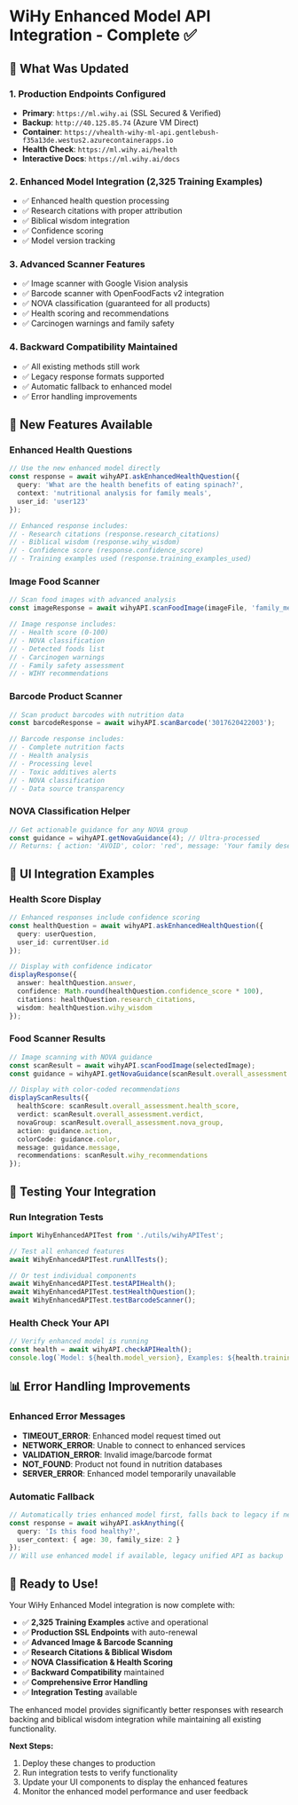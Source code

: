 # WiHy Enhanced Model API Integration - Complete ✅

## 🎯 What Was Updated

### 1. **Production Endpoints Configured**
- **Primary**: `https://ml.wihy.ai` (SSL Secured & Verified)
- **Backup**: `http://40.125.85.74` (Azure VM Direct)  
- **Container**: `https://vhealth-wihy-ml-api.gentlebush-f35a13de.westus2.azurecontainerapps.io`
- **Health Check**: `https://ml.wihy.ai/health`
- **Interactive Docs**: `https://ml.wihy.ai/docs`

### 2. **Enhanced Model Integration (2,325 Training Examples)**
- ✅ Enhanced health question processing
- ✅ Research citations with proper attribution
- ✅ Biblical wisdom integration  
- ✅ Confidence scoring
- ✅ Model version tracking

### 3. **Advanced Scanner Features**
- ✅ Image scanner with Google Vision analysis
- ✅ Barcode scanner with OpenFoodFacts v2 integration
- ✅ NOVA classification (guaranteed for all products)
- ✅ Health scoring and recommendations
- ✅ Carcinogen warnings and family safety

### 4. **Backward Compatibility Maintained**
- ✅ All existing methods still work
- ✅ Legacy response formats supported
- ✅ Automatic fallback to enhanced model
- ✅ Error handling improvements

## 🚀 New Features Available

### Enhanced Health Questions
```typescript
// Use the new enhanced model directly
const response = await wihyAPI.askEnhancedHealthQuestion({
  query: 'What are the health benefits of eating spinach?',
  context: 'nutritional analysis for family meals',
  user_id: 'user123'
});

// Enhanced response includes:
// - Research citations (response.research_citations)
// - Biblical wisdom (response.wihy_wisdom) 
// - Confidence score (response.confidence_score)
// - Training examples used (response.training_examples_used)
```

### Image Food Scanner
```typescript
// Scan food images with advanced analysis
const imageResponse = await wihyAPI.scanFoodImage(imageFile, 'family_meal_planning');

// Image response includes:
// - Health score (0-100)
// - NOVA classification
// - Detected foods list
// - Carcinogen warnings
// - Family safety assessment
// - WIHY recommendations
```

### Barcode Product Scanner  
```typescript
// Scan product barcodes with nutrition data
const barcodeResponse = await wihyAPI.scanBarcode('3017620422003');

// Barcode response includes:
// - Complete nutrition facts
// - Health analysis
// - Processing level
// - Toxic additives alerts
// - NOVA classification
// - Data source transparency
```

### NOVA Classification Helper
```typescript
// Get actionable guidance for any NOVA group
const guidance = wihyAPI.getNovaGuidance(4); // Ultra-processed
// Returns: { action: 'AVOID', color: 'red', message: 'Your family deserves better' }
```

## 📱 UI Integration Examples

### Health Score Display
```typescript
// Enhanced responses include confidence scoring
const healthQuestion = await wihyAPI.askEnhancedHealthQuestion({
  query: userQuestion,
  user_id: currentUser.id
});

// Display with confidence indicator
displayResponse({
  answer: healthQuestion.answer,
  confidence: Math.round(healthQuestion.confidence_score * 100),
  citations: healthQuestion.research_citations,
  wisdom: healthQuestion.wihy_wisdom
});
```

### Food Scanner Results
```typescript
// Image scanning with NOVA guidance
const scanResult = await wihyAPI.scanFoodImage(selectedImage);
const guidance = wihyAPI.getNovaGuidance(scanResult.overall_assessment.nova_group);

// Display with color-coded recommendations
displayScanResults({
  healthScore: scanResult.overall_assessment.health_score,
  verdict: scanResult.overall_assessment.verdict,
  novaGroup: scanResult.overall_assessment.nova_group,
  action: guidance.action,
  colorCode: guidance.color,
  message: guidance.message,
  recommendations: scanResult.wihy_recommendations
});
```

## 🔧 Testing Your Integration

### Run Integration Tests
```typescript
import WihyEnhancedAPITest from './utils/wihyAPITest';

// Test all enhanced features
await WihyEnhancedAPITest.runAllTests();

// Or test individual components
await WihyEnhancedAPITest.testAPIHealth();
await WihyEnhancedAPITest.testHealthQuestion();
await WihyEnhancedAPITest.testBarcodeScanner();
```

### Health Check Your API
```typescript
// Verify enhanced model is running
const health = await wihyAPI.checkAPIHealth();
console.log(`Model: ${health.model_version}, Examples: ${health.training_examples}`);
```

## 📊 Error Handling Improvements

### Enhanced Error Messages
- **TIMEOUT_ERROR**: Enhanced model request timed out
- **NETWORK_ERROR**: Unable to connect to enhanced services  
- **VALIDATION_ERROR**: Invalid image/barcode format
- **NOT_FOUND**: Product not found in nutrition databases
- **SERVER_ERROR**: Enhanced model temporarily unavailable

### Automatic Fallback
```typescript
// Automatically tries enhanced model first, falls back to legacy if needed
const response = await wihyAPI.askAnything({
  query: 'Is this food healthy?',
  user_context: { age: 30, family_size: 2 }
});
// Will use enhanced model if available, legacy unified API as backup
```

## 🎉 Ready to Use!

Your WiHy Enhanced Model integration is now complete with:

- ✅ **2,325 Training Examples** active and operational
- ✅ **Production SSL Endpoints** with auto-renewal  
- ✅ **Advanced Image & Barcode Scanning**
- ✅ **Research Citations & Biblical Wisdom**
- ✅ **NOVA Classification & Health Scoring**
- ✅ **Backward Compatibility** maintained
- ✅ **Comprehensive Error Handling**
- ✅ **Integration Testing** available

The enhanced model provides significantly better responses with research backing and biblical wisdom integration while maintaining all existing functionality.

**Next Steps:**
1. Deploy these changes to production
2. Run integration tests to verify functionality  
3. Update your UI components to display the enhanced features
4. Monitor the enhanced model performance and user feedback